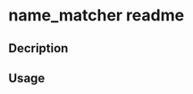 name_matcher readme
=========================

Decription
--------------------------

Usage
--------------------------

